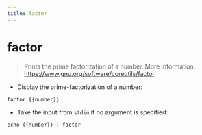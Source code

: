 ```yaml
---
title: factor
---
```

# factor

> Prints the prime factorization of a number.
> More information: <https://www.gnu.org/software/coreutils/factor>.

- Display the prime-factorization of a number:

`factor {{number}}`

- Take the input from `stdin` if no argument is specified:

`echo {{number}} | factor`
